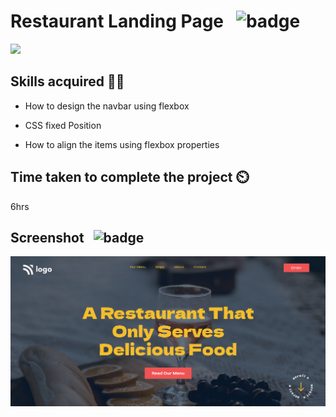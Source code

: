 # Restaurant Landing Page &nbsp; ![badge](https://img.shields.io/badge/HTML%20and%20CSS-Project2-green)

[![](https://img.shields.io/badge/Live-Link-blue)](https://foodrestaurant-landingpage.netlify.app2)

## Skills acquired 👨‍💻

- How to design the navbar using flexbox

- CSS fixed Position

- How to align the items using flexbox properties


## Time taken to complete the project ⏲️

6hrs

## Screenshot &nbsp; ![badge](https://img.shields.io/badge/Website-Screenshot-orange)
![project2](./assets/screenshot.png)